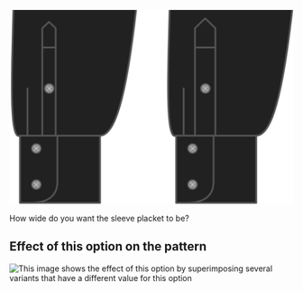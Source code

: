 ![Sleeve placket width](sleeveplacketwidth.svg)

How wide do you want the sleeve placket to be?

## Effect of this option on the pattern

![This image shows the effect of this option by superimposing several variants that have a different value for this option](simone\_sleeveplacketwidth\_sample.svg "Effect of this option on the pattern")
